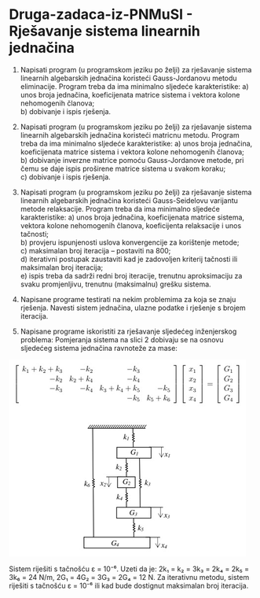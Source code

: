 # Druga-zadaca-iz-PNMuSI - Rješavanje sistema linearnih jednačina

1. Napisati program (u programskom jeziku po želji) za rješavanje sistema linearnih algebarskih jednačina koristeći Gauss-Jordanovu metodu eliminacije. Program treba da ima minimalno sljedeće karakteristike:
a) unos broja jednačina, koeficijenata matrice sistema i vektora kolone nehomogenih članova;  
b) dobivanje i ispis rješenja.

2. Napisati program (u programskom jeziku po želji) za rješavanje sistema linearnih algebarskih jednačina koristeći matricnu metodu. Program treba da ima minimalno sljedeće karakteristike:
a) unos broja jednačina, koeficijenata matrice sistema i vektora kolone nehomogenih članova;  
b) dobivanje inverzne matrice pomoću Gauss-Jordanove metode, pri čemu se daje ispis proširene matrice sistema u svakom koraku;  
c) dobivanje i ispis rješenja.

3. Napisati program (u programskom jeziku po želji) za rješavanje sistema linearnih algebarskih jednačina koristeći Gauss-Seidelovu varijantu metode relaksacije. Program treba da ima minimalno sljedeće karakteristike:
a) unos broja jednačina, koeficijenata matrice sistema, vektora kolone nehomogenih članova, koeficijenta relaksacije i unos tačnosti;  
b) provjeru ispunjenosti uslova konvergencije za korištenje metode;  
c) maksimalan broj iteracija – postaviti na 800;  
d) iterativni postupak zaustaviti kad je zadovoljen kriterij tačnosti ili maksimalan broj iteracija;  
e) ispis treba da sadrži redni broj iteracije, trenutnu aproksimaciju za svaku promjenljivu, trenutnu (maksimalnu) grešku sistema.

4. Napisane programe testirati na nekim problemima za koja se znaju rješenja. Navesti sistem jednačina, ulazne podatke i rješenje s brojem iteracija.

5. Napisane programe iskoristiti za rješavanje sljedećeg inženjerskog problema: Pomjeranja sistema na slici 2 dobivaju se na osnovu sljedećeg sistema jednačina ravnoteže za mase:
   
![Problem](https://github.com/ajla-brdarevic/Druga-zadaca-iz-PNMuSI-Ajla-Brdarevic/blob/master/slika1.jpg)

Sistem riješiti s tačnošću ε = 10⁻⁶. Uzeti da je: 2k₁ = k₂ = 3k₃ = 2k₄ = 2k₅ = 3k₆ = 24 N/m, 2G₁ = 4G₂ = 3G₃ = 2G₄ = 12 N. Za iterativnu metodu, sistem riješiti s tačnošću ε = 10⁻⁶ ili kad bude dostignut maksimalan broj iteracija.
